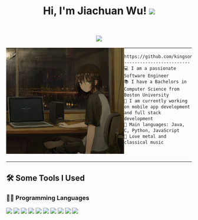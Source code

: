 
<h1 align="center">
Hi, I'm Jiachuan Wu!
  <img src="https://media.giphy.com/media/hvRJCLFzcasrR4ia7z/giphy.gif" width="30"></h1>
 <!--<img src="https://komarev.com/ghpvc/?username=I-am-vishalmaurya&label=Profile%20Views&color=0e75b6&style=flat" align='right' alt="vishalmaurya" />-->
  </a> 
<br/>

<!-- Typing SVG by DenverCoder1 - https://github.com/DenverCoder1/readme-typing-svg -->
<p align="center">
  <a href="https://github.com/DenverCoder1/readme-typing-svg"><img src="https://readme-typing-svg.herokuapp.com?lines=Computer+Science+Student;Back+End+Developer;Always%20learning%20new%20things&center=true&width=380&height=45"></a>
</p>

<img align="left" src="https://github.com/I-am-vishalmaurya/I-am-vishalmaurya/blob/main/cropped_image.png" alt="Unfortunately I didn't find the author of the pic, feel to open a pull request if found" width="320" />
<hr>

```
https://github.com/kingsoneight
-------------------------
💻 I am a passionate Software Engineer
📚 I have a Bachelors in Computer Science from Boston University
📝 I am currently working on mobile app development and full stack development
🌟 Main languages: Java, C, Python, JavaScript
🎵 Love metal and classical music
```
<br/>
<hr>





## 🛠️ Some Tools I Used

### 👨‍💻 Programming Languages

<p>
    <img height=80 src="https://cdn.jsdelivr.net/gh/devicons/devicon@latest/icons/c/c-original.svg" />
    <img height=80 src="https://cdn.jsdelivr.net/gh/devicons/devicon@latest/icons/ocaml/ocaml-original.svg" />
    <img height=80 src="https://cdn.jsdelivr.net/gh/devicons/devicon@latest/icons/bash/bash-original.svg" />
    <img height=80 src="https://cdn.jsdelivr.net/gh/devicons/devicon@latest/icons/python/python-original.svg" />
    <img height=80 src="https://cdn.jsdelivr.net/gh/devicons/devicon@latest/icons/javascript/javascript-original.svg" />
    <img height=80 src="https://cdn.jsdelivr.net/gh/devicons/devicon@latest/icons/java/java-original.svg" />
    <img height=80 src="https://cdn.jsdelivr.net/gh/devicons/devicon@latest/icons/csharp/csharp-original.svg" />
    <img height=80 src="https://cdn.jsdelivr.net/gh/devicons/devicon@latest/icons/sqlalchemy/sqlalchemy-original.svg" />
    <img height=80 src="https://cdn.jsdelivr.net/gh/devicons/devicon@latest/icons/xml/xml-original.svg" />
    <img height=80 src="https://cdn.jsdelivr.net/gh/devicons/devicon@latest/icons/rstudio/rstudio-plain.svg" />




